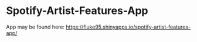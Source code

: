 # Spotify-Artist-Features-App

App may be found here:
https://fluke95.shinyapps.io/spotify-artist-features-app/
